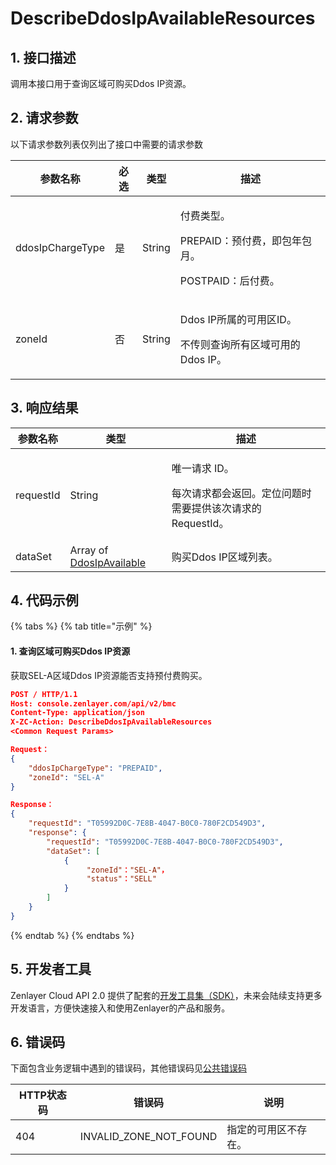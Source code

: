 # DescribeDdosIpAvailableResources

## 1. 接口描述

调用本接口用于查询区域可购买Ddos IP资源。



## 2. 请求参数

以下请求参数列表仅列出了接口中需要的请求参数

| 参数名称             | 必选 | 类型     | 描述                                                        |
| ---------------- | -- | ------ | --------------------------------------------------------- |
| ddosIpChargeType | 是  | String | <p>付费类型。</p><p>PREPAID：预付费，即包年包月。</p><p>POSTPAID：后付费。</p> |
| zoneId           | 否  | String | <p>Ddos IP所属的可用区ID。</p><p>不传则查询所有区域可用的Ddos IP。</p>        |



## 3. 响应结果

| 参数名称      | 类型                                                              | 描述                                                       |
| --------- | --------------------------------------------------------------- | -------------------------------------------------------- |
| requestId | String                                                          | <p>唯一请求 ID。</p><p>每次请求都会返回。定位问题时需要提供该次请求的 RequestId。</p> |
| dataSet   | Array of [DdosIpAvailable](../datastructure.md#ddosipavailable) | 购买Ddos IP区域列表。                                           |



## 4. 代码示例

{% tabs %}
{% tab title="示例" %}
#### 1. 查询区域可购买Ddos IP资源

获取SEL-A区域Ddos IP资源能否支持预付费购买。

```json
POST / HTTP/1.1
Host: console.zenlayer.com/api/v2/bmc
Content-Type: application/json
X-ZC-Action: DescribeDdosIpAvailableResources
<Common Request Params>

Request：
{
    "ddosIpChargeType": "PREPAID",
    "zoneId": "SEL-A"
}

Response：
{
    "requestId": "T05992D0C-7E8B-4047-B0C0-780F2CD549D3",
    "response": { 
        "requestId": "T05992D0C-7E8B-4047-B0C0-780F2CD549D3",
        "dataSet": [
            {
                 "zoneId"："SEL-A"，
                 "status"："SELL"
            }
        ]
    }
}
```
{% endtab %}
{% endtabs %}



## 5. 开发者工具

Zenlayer Cloud API 2.0 提供了配套的[开发工具集（SDK）](../../api-introduction/sdk/)，未来会陆续支持更多开发语言，方便快速接入和使用Zenlayer的产品和服务。



## 6. 错误码

下面包含业务逻辑中遇到的错误码，其他错误码见[公共错误码](../../api-introduction/instruction/commonerrorcode.md)

| HTTP状态码 | 错误码                       | 说明         |
| ------- | ------------------------- | ---------- |
| 404     | INVALID\_ZONE\_NOT\_FOUND | 指定的可用区不存在。 |

